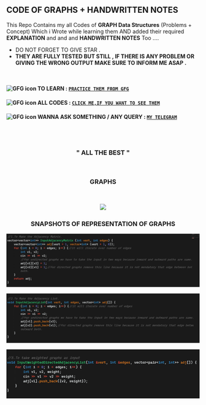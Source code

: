 ## CODE OF GRAPHS + HANDWRITTEN NOTES
This Repo Contains my all Codes of **GRAPH Data Structures** (Problems + Concept) Which i Wrote while learning them AND added their required **EXPLANATION** and and and **HANDWRITTEN NOTES** Too ....


- DO NOT FORGET TO GIVE STAR .
- **THEY ARE FULLY TESTED BUT STILL , IF THERE IS ANY PROBLEM OR GIVING THE WRONG OUTPUT MAKE SURE TO INFORM ME ASAP .**

<br>

#### <img src="https://camo.githubusercontent.com/c57d7fbad8b7164ce82af4912b1cecce868f2479a5e42c310fbe6632630c2542/68747470733a2f2f6d656469612e67697068792e636f6d2f6d656469612f33466e3438427963514648496d4a6a734e382f67697068792e676966" alt="GFG icon" height="45px" width="45px"> TO LEARN : [```PRACTICE THEM FROM GFG```](https://practice.geeksforgeeks.org/explore/?category%5B%5D=Graph&page=1&category%5B%5D=Graph)

#### <img src="https://camo.githubusercontent.com/2c8b3670d933220ae3c023fa1d568682975cce3f10799d0d3ff5ecac394b4ee8/68747470733a2f2f6d656469612e67697068792e636f6d2f6d656469612f31326f75664342304d795a31476f2f67697068792e676966" alt="GFG icon" height="45px" width="45px" > ALL CODES : [```CLICK ME,IF YOU WANT TO SEE THEM```](https://github.com/singhkunal01/graphsNotes/tree/main)

#### <img src="https://camo.githubusercontent.com/96962292f556ebe0bc5467f9fc983cd8776afd815d717417e4c547120168ae6c/68747470733a2f2f6d656469612e67697068792e636f6d2f6d656469612f4a714379523832744849595147526a4c4f592f67697068792e676966" alt="GFG icon" height="45px" width="45px" > WANNA ASK SOMETHING / ANY QUERY : [```MY TELEGRAM```](https://t.me/noob_0101)

<br>
<!-- <div align="center" > <h3> <a href="https://drive.google.com/file/d/1nKrpLWBmos_veM_Zf1UX5Qe4pCSSbGpj/view" > MY HANDWRITTEN NOTES </a> </h3> </div> -->
<br>
<div align="center" ><h3> " ALL THE BEST " </h3> </div>
<br> 
<h3 align="center"> GRAPHS  </h3> <br>

<p align="center"> <img justify-content="center" src="https://adrianmejia.com/images/graph-parts.jpg" > </p>

<div align="center" ><h3> SNAPSHOTS OF REPRESENTATION OF GRAPHS </h3> </div>

![Adjacency Matrix](Graphs1.png) <br>

![Adjacency List](Graphs2.png) <br>

![Printing Adjacency List](Graphs3.png)

